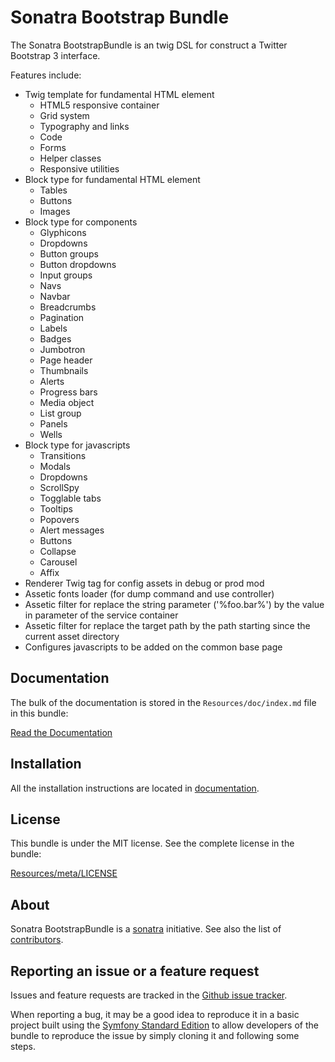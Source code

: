 Sonatra Bootstrap Bundle
========================

The Sonatra BootstrapBundle is an twig DSL for construct a Twitter Bootstrap 3 interface.

Features include:

- Twig template for fundamental HTML element
  * HTML5 responsive container
  * Grid system
  * Typography and links
  * Code
  * Forms
  * Helper classes
  * Responsive utilities
- Block type for fundamental HTML element
  * Tables
  * Buttons
  * Images
- Block type for components
  * Glyphicons
  * Dropdowns
  * Button groups
  * Button dropdowns
  * Input groups
  * Navs
  * Navbar
  * Breadcrumbs
  * Pagination
  * Labels
  * Badges
  * Jumbotron
  * Page header
  * Thumbnails
  * Alerts
  * Progress bars
  * Media object
  * List group
  * Panels
  * Wells
- Block type for javascripts
  * Transitions
  * Modals
  * Dropdowns
  * ScrollSpy
  * Togglable tabs
  * Tooltips
  * Popovers
  * Alert messages
  * Buttons
  * Collapse
  * Carousel
  * Affix
- Renderer Twig tag for config assets in debug or prod mod
- Assetic fonts loader (for dump command and use controller)
- Assetic filter for replace the string parameter ('%foo.bar%')  by the value in parameter of the service container
- Assetic filter for replace the target path by the path starting since the current asset directory
- Configures javascripts to be added on the common base page 

Documentation
-------------

The bulk of the documentation is stored in the `Resources/doc/index.md`
file in this bundle:

[Read the Documentation](Resources/doc/index.md)

Installation
------------

All the installation instructions are located in [documentation](Resources/doc/index.md).

License
-------

This bundle is under the MIT license. See the complete license in the bundle:

[Resources/meta/LICENSE](Resources/meta/LICENSE)

About
-----

Sonatra BootstrapBundle is a [sonatra](https://github.com/sonatra) initiative.
See also the list of [contributors](https://github.com/sonatra/SonatraBootstrapBundle/contributors).

Reporting an issue or a feature request
---------------------------------------

Issues and feature requests are tracked in the [Github issue tracker](https://github.com/sonatra/SonatraBootstrapBundle/issues).

When reporting a bug, it may be a good idea to reproduce it in a basic project
built using the [Symfony Standard Edition](https://github.com/symfony/symfony-standard)
to allow developers of the bundle to reproduce the issue by simply cloning it
and following some steps.
